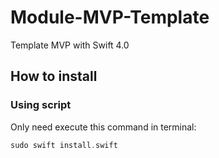# Module-MVP-Template
Template MVP with Swift 4.0

## How to install

### Using script
Only need execute this command in terminal:
```swift
sudo swift install.swift
```
